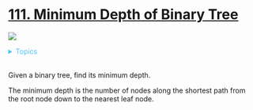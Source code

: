 # [111. Minimum Depth of Binary Tree](https://leetcode.com/problems/minimum-depth-of-binary-tree/description/)

![](https://img.shields.io/badge/Difficulty-Easy-green.svg)

<details>
<summary style="color:#4FC3F7">Topics</summary>

* [`Tree`](https://leetcode.com/tag/tree/)
* [`Depth-first Search`](https://leetcode.com/tag/depth-first-search/)
* [`Breadth-first Search`](https://leetcode.com/tag/breadth-first-search/)

</details>
<br />


Given a binary tree, find its minimum depth.

The minimum depth is the number of nodes along the shortest path from the root node down to the nearest leaf node.